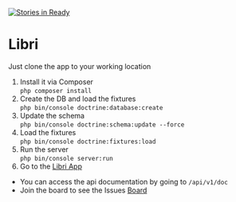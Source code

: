 [![Stories in Ready](https://badge.waffle.io/DDDevelopers/Libri.png?label=ready&title=Ready)](https://waffle.io/DDDevelopers/Libri)
# Libri

Just clone the app to your working location 
1. Install it via Composer <br>
``` php composer install ``` <br>
2. Create the DB and load the fixtures <br>
``` php bin/console doctrine:database:create ``` <br>
3. Update the schema <br>
``` php bin/console doctrine:schema:update --force ``` <br>
4. Load the fixtures <br>
``` php bin/console doctrine:fixtures:load ``` <br>
5. Run the server <br>
``` php bin/console server:run ``` <br>
6. Go to the [Libri App](http://localhost:8000/) <br>

- You can access the api documentation by going to `/api/v1/doc`
- Join the board to see the Issues [Board](https://waffle.io/DDDevelopers/Libri/join)
